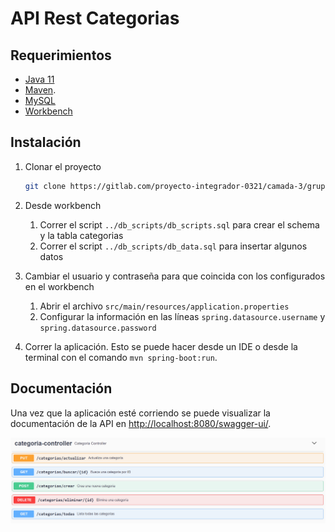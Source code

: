 # API Rest Categorias

## Requerimientos

- [Java 11](https://www.oracle.com/java/technologies/downloads/#java11)
- [Maven](https://maven.apache.org/download.cgi).
- [MySQL](https://dev.mysql.com/doc/refman/8.0/en/general-installation-issues.html)
- [Workbench](https://dev.mysql.com/downloads/workbench/)

## Instalación

1. Clonar el proyecto
    ```bash
   git clone https://gitlab.com/proyecto-integrador-0321/camada-3/grupo-4.git
    ```
   
2. Desde workbench 
   1. Correr el script `../db_scripts/db_scripts.sql` para crear el schema y la tabla categorias
   2. Correr el script `../db_scripts/db_data.sql` para insertar algunos datos

3. Cambiar el usuario y contraseña para que coincida con los configurados en el workbench
   1. Abrir el archivo `src/main/resources/application.properties`
   2. Configurar la información en las líneas `spring.datasource.username` y `spring.datasource.password`

4. Correr la aplicación. Esto se puede hacer desde un IDE o desde la terminal con el comando `mvn spring-boot:run`.

## Documentación

Una vez que la aplicación esté corriendo se puede visualizar la documentación de la API en 
[http://localhost:8080/swagger-ui/](http://localhost:8080/swagger-ui/).

![Swagger UI](./img/swagger.png)